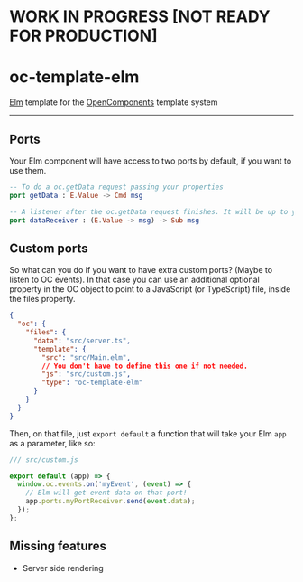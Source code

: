 # WORK IN PROGRESS [NOT READY FOR PRODUCTION]

# oc-template-elm

[Elm](https://elm-lang.org) template for the [OpenComponents](https://github.com/opentable/oc) template system

---

## Ports

Your Elm component will have access to two ports by default, if you want to use them.

```elm
-- To do a oc.getData request passing your properties
port getData : E.Value -> Cmd msg

-- A listener after the oc.getData request finishes. It will be up to you to decode errors you may get.
port dataReceiver : (E.Value -> msg) -> Sub msg
```

## Custom ports

So what can you do if you want to have extra custom ports? (Maybe to listen to OC events). In that case you can use an additional optional property in the OC object to point to a JavaScript (or TypeScript) file, inside the files property.

```json
{
  "oc": {
    "files": {
      "data": "src/server.ts",
      "template": {
        "src": "src/Main.elm",
        // You don't have to define this one if not needed.
        "js": "src/custom.js",
        "type": "oc-template-elm"
      }
    }
  }
}
```

Then, on that file, just `export default` a function that will take your Elm `app` as a parameter, like so:

```js
/// src/custom.js

export default (app) => {
  window.oc.events.on('myEvent', (event) => {
    // Elm will get event data on that port!
    app.ports.myPortReceiver.send(event.data);
  });
};
```

## Missing features

- Server side rendering
